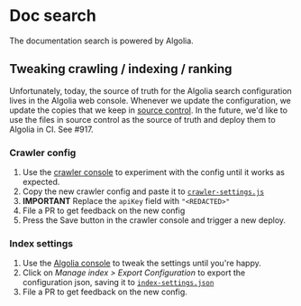 # Doc search

The documentation search is powered by Algolia.

## Tweaking crawling / indexing / ranking

Unfortunately, today, the source of truth for the Algolia search configuration lives in the Algolia web console. Whenever we update the configuration, we update the copies that we keep in [source control](../../website/config/algolia). In the future, we'd like to use the files in source control as the source of truth and deploy them to Algolia in CI. See #917.

### Crawler config

1. Use the [crawler console](https://crawler.algolia.com/admin/crawlers/ff3ea576-b9e0-4e01-8a19-110106760e74/configuration/edit) to experiment with the config until it works as expected.
2. Copy the new crawler config and paste it to [`crawler-settings.js`](../../website/config/algolia/crawler-settings.js)
3. **IMPORTANT** Replace the `apiKey` field with `"<REDACTED>"`
4. File a PR to get feedback on the new config
5. Press the Save button in the crawler console and trigger a new deploy.

### Index settings

1. Use the [Algolia console](https://www.algolia.com/apps/YTJQ4I3GBJ/explorer/configuration/cursorless/searchable-attributes) to tweak the settings until you're happy.
2. Click on _Manage index > Export Configuration_ to export the configuration json, saving it to [`index-settings.json`](../../website/config/algolia/index-settings.json)
3. File a PR to get feedback on the new config.
